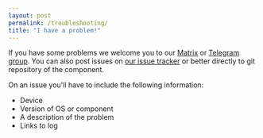 ```yaml
---
layout: post
permalink: /troubleshooting/
title: "I have a problem!"
---
```


If you have some problems we welcome you to our [Matrix](https://matrix.to/#/#nemomobile:matrix.org) or [Telegram group](https://t.me/NemoMobile).
You can also post issues on [our issue tracker](https://github.com/nemomobile-ux/main/issues) or better directly to git repository of the component.

On an issue you'll have to include the following information:

* Device
* Version of OS or component
* A description of the problem
* Links to log
